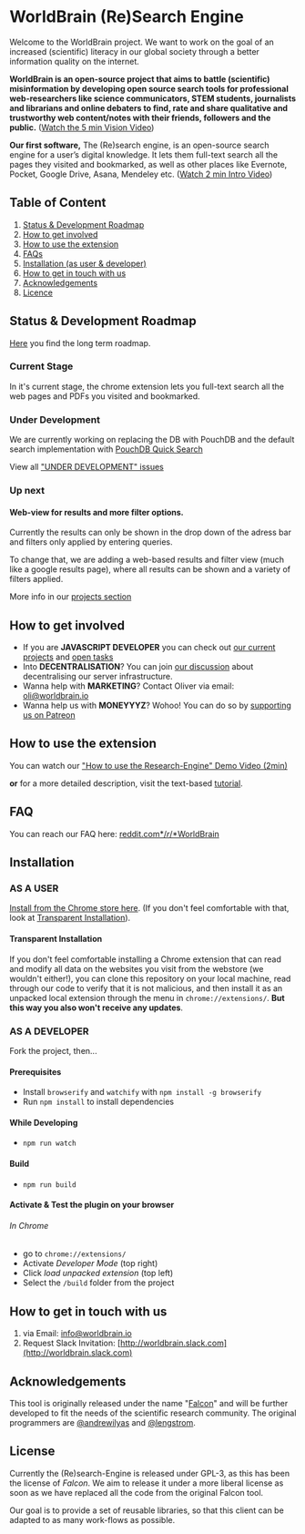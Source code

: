 # WorldBrain (Re)Search Engine

Welcome to the WorldBrain project. We want to work on the goal of an increased (scientific) literacy in our global society through a better information quality on the internet.

**WorldBrain is an open-source project that aims to battle (scientific) misinformation by developing open source search tools for professional web-researchers like science communicators, STEM students, journalists and librarians and online debaters to find, rate and share qualitative and trustworthy web content/notes with their friends, followers and the public.** ([Watch the 5 min Vision Video](http://worldbrain.io/vision))

**Our first software,** The (Re)search engine, is an open-source search engine for a user’s digital knowledge. It lets them full-text search all the pages they visited and bookmarked, as well as other places like Evernote, Pocket, Google Drive, Asana, Mendeley etc. ([Watch 2 min Intro Video](worldbrain.io/intro))

## Table of Content

 1. [Status & Development Roadmap](https://github.com/WorldBrain/Research-Engine/blob/master/README.md#status-development-roadmap)
 2. [How to get involved](https://github.com/WorldBrain/Research-Engine/blob/master/README.md#how-to-get-involved)
 2. [How to use the extension](https://github.com/WorldBrain/Research-Engine/blob/master/README.md#how-to-use-the-extension)
 1. [FAQs](https://github.com/WorldBrain/Research-Engine/blob/master/README.md#faq)
 3. [Installation (as user & developer)](https://github.com/WorldBrain/Research-Engine/blob/master/README.md#installation)
 7. [How to get in touch with us](https://github.com/WorldBrain/Research-Engine/blob/master/README.md#how-to-get-in-touch-with-us)
 4. [Acknowledgements](https://github.com/WorldBrain/Research-Engine/blob/master/README.md#acknowledgements)
 8. [Licence](https://github.com/WorldBrain/Research-Engine/blob/master/README.md#license)


## Status & Development Roadmap

[Here](https://github.com/WorldBrain/START-HERE/blob/master/ROADMAPS.md) you find the long term roadmap. 

### Current Stage

In it's current stage, the chrome extension lets you full-text search all the web pages and PDFs you visited and bookmarked.

### Under Development
We are currently working on replacing the DB with PouchDB and the default search implementation with [PouchDB Quick Search](https://github.com/nolanlawson/pouchdb-quick-search/) 

View all ["UNDER DEVELOPMENT" issues]()

### Up next
#### Web-view for results and more filter options.
Currently the results can only be shown in the drop down of the adress bar and filters only applied by entering queries.

To change that, we are adding a web-based results and filter view (much like a google results page), where all results can be shown and a variety of filters applied. 

More info in our [projects section](https://github.com/WorldBrain/Research-Engine/projects)

## How to get involved

 - If you are **JAVASCRIPT DEVELOPER** you can check out [our current projects](https://github.com/WorldBrain/Research-Engine/projects) and [open tasks](https://github.com/WorldBrain/Research-Engine/issues?q=is%3Aissue+is%3Aopen+label%3A%22help+wanted%22)
 - Into **DECENTRALISATION**? You can join [our discussion](https://github.com/WorldBrain/Research-Engine/issues/43) about decentralising our server infrastructure.
 - Wanna help with **MARKETING**? Contact Oliver via email: oli@worldbrain.io
 - Wanna help us with **MONEYYYZ**? Wohoo! You can do so by [supporting us on Patreon](http://patreon.com/WorldBrain) 

## How to use the extension

You can watch our ["How to use the Research-Engine" Demo Video (2min)](http://worldbrain.io/tutorial)

**or** for a more detailed description, visit the text-based [tutorial](https://github.com/WorldBrain/Research-Engine/blob/master/TUTORIAL.md).

## FAQ
You can reach our FAQ here: [reddit.com*/*r*/*WorldBrain](http://reddit.com/r/WorldBrain/)

## Installation

### AS A USER
[Install from the Chrome store here](https://chrome.google.com/webstore/detail/worldbrain-the-research-e/abkfbakhjpmblaafnpgjppbmioombali/related). (If you don't feel comfortable with that, look at [Transparent Installation](#transparent-installation)).
#### Transparent Installation
If you don't feel comfortable installing a Chrome extension that can read and modify all data on the websites you visit from the webstore (we wouldn't either!), you can clone this repository on your local machine, read through our code to verify that it is not malicious, and then install it as an unpacked local extension through the menu in `chrome://extensions/`. **But this way you also won't receive any updates**.

### AS A DEVELOPER

Fork the project, then...

#### Prerequisites
- Install ```browserify``` and ```watchify``` with ```npm install -g browserify```
- Run ```npm install``` to install dependencies

#### While Developing
- ```npm run watch```

#### Build
- ```npm run build```

#### Activate & Test the plugin on your browser

###### In Chrome
- go to ```chrome://extensions/```
- Activate *Developer Mode* (top right)
- Click *load unpacked extension* (top left)
- Select the ```/build``` folder from the project

## How to get in touch with us

 1. via Email: [info@worldbrain.io](mailto:info@worldbrain.io)
 2. Request Slack Invitation: [http://worldbrain.slack.com](http://worldbrain.slack.com)


## Acknowledgements

This tool is originally released under the name "[Falcon](https://github.com/lengstrom/falcon)" and will be further developed to fit the needs of the scientific research community.  The original programmers are [@andrewilyas](https://github.com/andrewilyas) and [@lengstrom](https://github.com/lengstrom).


## License

Currently the (Re)search-Engine is released under GPL-3, as this has been the license of *Falcon*. 
We aim to release it under a more liberal license as soon as we have replaced all the code from the original Falcon tool. 

Our goal is to provide a set of reusable libraries, so that this client can be adapted to as many work-flows as possible. 
